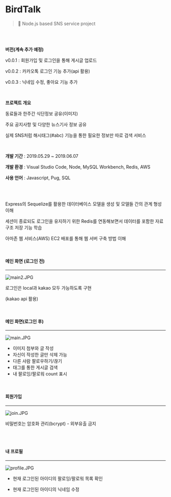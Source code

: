 # BirdTalk
> 🙋 Node.js based SNS service project

<br>
<br>

**버전(계속 추가 예정)**

v0.0.1 : 회원가입 및 로그인을 통해 게시글 업로드

v0.0.2 : 카카오톡 로그인 기능 추가(api 활용)

v0.0.3 : 닉네임 수정, 좋아요 기능 추가

<br>

**프로젝트 개요**

동료들과 한주간 식단정보 공유(이미지)

주요 공지사항 및 다양한 뉴스기사 정보 공유

실제 SNS처럼 해시태그(#abc) 기능을 통한 필요한 정보만 따로 검색 서비스

<br>

**개발 기간** : 2019.05.29 ~ 2019.06.07

**개발 환경** : Visual Studio Code, Node, MySQL Workbench, Redis, AWS

**사용 언어** : Javascript, Pug, SQL

<br>

<br>

Express의 Sequelize를 활용한 데이터베이스 모델을 생성 및 모델들 간의 관계 형성 이해

세션이 종료되도 로그인을 유지하기 위한 Redis를 연동해보면서 데이터를 포함한 자료구조 저장 기능 학습

아마존 웹 서비스(AWS) EC2 배포를 통해 웹 서버 구축 방법 이해

<br>

#### 메인 화면 (로그인 전)

---

![main2.JPG](https://github.com/kim6394/KakaoNode/blob/master/screenshot/main2.JPG?raw=true)

로그인은 local과 kakao 모두 가능하도록 구현

(kakao api 활용)

<br>

#### 메인 화면(로그인 후)

---

![main.JPG](https://github.com/kim6394/KakaoNode/blob/master/screenshot/main.JPG?raw=true)

- 이미지 첨부와 글 작성
- 자신이 작성한 글만 삭제 가능
- 다른 사람 팔로우하기/끊기
- 태그를 통한 게시글 검색
- 내 팔로잉/팔로워 count 표시

<br>

#### 회원가입

---

![join.JPG](https://github.com/kim6394/KakaoNode/blob/master/screenshot/join.JPG?raw=true)

비밀번호는 암호화 관리(bcrypt) - 외부유출 금지

<br>

<br>

#### 내 프로필

---

![profile.JPG](https://github.com/kim6394/KakaoNode/blob/master/screenshot/profile.JPG?raw=true)

- 현재 로그인된 아이디의 팔로잉/팔로워 목록 확인

- 현재 로그인된 아이디의 닉네임 수정
